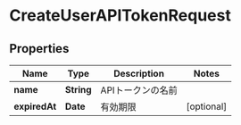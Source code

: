 

# CreateUserAPITokenRequest


## Properties

| Name | Type | Description | Notes |
|------------ | ------------- | ------------- | -------------|
|**name** | **String** | APIトークンの名前 |  |
|**expiredAt** | **Date** | 有効期限 |  [optional] |



